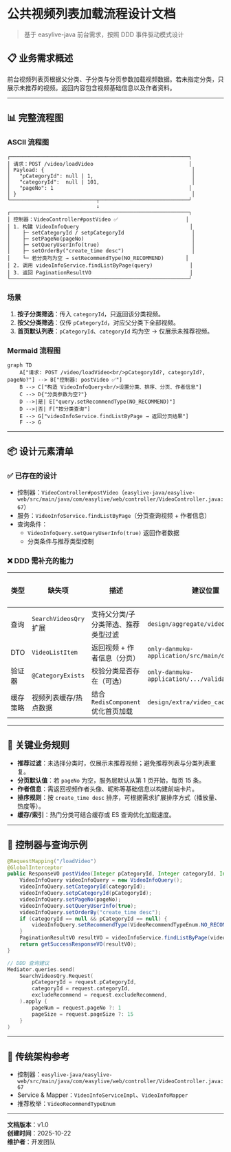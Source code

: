 # 公共视频列表加载流程设计文档

> 基于 easylive-java 前台需求，按照 DDD 事件驱动模式设计

## 📋 业务需求概述
前台视频列表页根据父分类、子分类与分页参数加载视频数据。若未指定分类，只展示未推荐的视频。返回内容包含视频基础信息以及作者资料。

---

## 📊 完整流程图

### ASCII 流程图
```
┌──────────────────────────────────────────────────────────┐
│ 请求：POST /video/loadVideo                               │
│ Payload: {                                                │
│   "pCategoryId": null | 1,                                │
│   "categoryId":  null | 101,                              │
│   "pageNo": 1                                            │
│ }                                                         │
└────────────────────────────┬─────────────────────────────┘
                             ↓
┌──────────────────────────────────────────────────────────┐
│ 控制器：VideoController#postVideo ✅                      │
│ 1. 构建 VideoInfoQuery                                    │
│    ├─ setCategoryId / setpCategoryId                      │
│    ├─ setPageNo(pageNo)                                   │
│    ├─ setQueryUserInfo(true)                              │
│    ├─ setOrderBy("create_time desc")                      │
│    └─ 若分类均为空 → setRecommendType(NO_RECOMMEND)       │
│ 2. 调用 videoInfoService.findListByPage(query)            │
│ 3. 返回 PaginationResultVO                                │
└──────────────────────────────────────────────────────────┘
```

### 场景
1. **按子分类筛选**：传入 `categoryId`，只返回该分类视频。
2. **按父分类筛选**：仅传 `pCategoryId`，对应父分类下全部视频。
3. **首页默认列表**：`pCategoryId`、`categoryId` 均为空 → 仅展示未推荐视频。

### Mermaid 流程图
```mermaid
graph TD
    A["请求: POST /video/loadVideo<br/>pCategoryId?, categoryId?, pageNo?"] --> B["控制器: postVideo ✅"]
    B --> C["构造 VideoInfoQuery<br/>设置分类、排序、分页、作者信息"]
    C --> D{"分类参数为空?"}
    D -->|是| E["query.setRecommendType(NO_RECOMMEND)"]
    D -->|否| F["按分类查询"]
    E --> G["videoInfoService.findListByPage → 返回分页结果"]
    F --> G
```

---

## 📦 设计元素清单

### ✅ 已存在的设计
- 控制器：`VideoController#postVideo`（`easylive-java/easylive-web/src/main/java/com/easylive/web/controller/VideoController.java:67`）
- 服务：`VideoInfoService.findListByPage`（分页查询视频 + 作者信息）
- 查询条件：
  - `VideoInfoQuery.setQueryUserInfo(true)` 返回作者数据
  - 分类条件与推荐类型控制

### ❌ DDD 需补充的能力

| 类型 | 缺失项 | 描述 | 建议位置 | 优先级 |
|------|--------|------|----------|-------|
| 查询 | `SearchVideosQry` 扩展 | 支持父分类/子分类筛选、推荐类型过滤 | `design/aggregate/video/_gen.json` | P0 |
| DTO | `VideoListItem` | 返回视频 + 作者信息（分页） | `only-danmuku-application/src/main/dto` | P0 |
| 验证器 | `@CategoryExists` | 校验分类是否存在（可选） | `only-danmuku-application/.../validator/` | P1 |
| 缓存策略 | 视频列表缓存/热点数据 | 结合 `RedisComponent` 优化首页加载 | `design/extra/video_cache_gen.json` | P2 |

---

## 🔑 关键业务规则
- **推荐过滤**：未选择分类时，仅展示未推荐视频；避免推荐列表与分类列表重复。
- **分页默认值**：若 `pageNo` 为空，服务层默认从第 1 页开始，每页 15 条。
- **作者信息**：需返回视频作者头像、昵称等基础信息以构建前端卡片。
- **排序规则**：按 `create_time desc` 排序，可根据需求扩展排序方式（播放量、热度等）。
- **缓存/索引**：热门分类可结合缓存或 ES 查询优化加载速度。

---

## 🧾 控制器与查询示例
```java
@RequestMapping("/loadVideo")
@GlobalInterceptor
public ResponseVO postVideo(Integer pCategoryId, Integer categoryId, Integer pageNo) {
    VideoInfoQuery videoInfoQuery = new VideoInfoQuery();
    videoInfoQuery.setCategoryId(categoryId);
    videoInfoQuery.setpCategoryId(pCategoryId);
    videoInfoQuery.setPageNo(pageNo);
    videoInfoQuery.setQueryUserInfo(true);
    videoInfoQuery.setOrderBy("create_time desc");
    if (categoryId == null && pCategoryId == null) {
        videoInfoQuery.setRecommendType(VideoRecommendTypeEnum.NO_RECOMMEND.getType());
    }
    PaginationResultVO resultVO = videoInfoService.findListByPage(videoInfoQuery);
    return getSuccessResponseVO(resultVO);
}
```

```kotlin
// DDD 查询建议
Mediator.queries.send(
    SearchVideosQry.Request(
        pCategoryId = request.pCategoryId,
        categoryId = request.categoryId,
        excludeRecommend = request.excludeRecommend,
    ).apply {
        pageNum = request.pageNo ?: 1
        pageSize = request.pageSize ?: 15
    }
)
```

---

## 📂 传统架构参考
- 控制器：`easylive-java/easylive-web/src/main/java/com/easylive/web/controller/VideoController.java:67`
- Service & Mapper：`VideoInfoServiceImpl`、`VideoInfoMapper`
- 推荐枚举：`VideoRecommendTypeEnum`

---

**文档版本**：v1.0  
**创建时间**：2025-10-22  
**维护者**：开发团队

